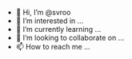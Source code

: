 - 👋 Hi, I’m @svroo
- 👀 I’m interested in ...
- 🌱 I’m currently learning ...
- 💞️ I’m looking to collaborate on ...
- 📫 How to reach me ...

<!---
svroo/svroo is a ✨ special ✨ repository because its `README.md` (this file) appears on your GitHub profile.
You can click the Preview link to take a look at your changes.
--->
